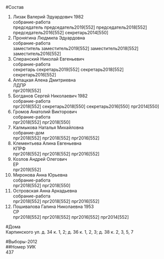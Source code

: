 #Состав  
1. Лизак Валерий Эдуардович 1982  
    собрание-работа  
    председатель председатель2019[552] председатель2018[552] председатель2016[552] секретарь2014[550]  
2. Пронягина Людмила Эдуардовна  
    собрание-работа  
    заместитель заместитель2019[552] заместитель2018[552] заместитель2016[552]  
3. Сперанский Николай Евгеньевич  
    собрание-работа  
    секретарь секретарь2019[552] секретарь2018[552] секретарь2016[552]  
4. Алпацкая Алена Дмитриевна  
    ЛДПР  
    прг2019[552]  
5. Богданов Сергей Николаевич 1982  
    собрание-работа  
    прг2018[552] секретарь2018[550] секретарь2016[550] прг2014[550]  
6. Громов Анатолий Викторович  
    собрание-работа  
    прг2018[552] прг2018[550]  
7. Калмыкова Наталья Михайловна  
    собрание-дом  
    прг2018[552] прг2018[552] прг2016[552]  
8. Клементьева Алина Евгеньевна  
    КПРФ  
    прг2018[552] прг2018[552] прг2016[552]  
9. Козлов Андрей Олегович  
    ЕР  
    прг2019[552]  
10. Миронова Анна Юрьевна  
    собрание-работа  
    прг2018[552] прг2018[550]  
11. Островская Анна Аркадьевна  
    собрание-работа  
    прг2018[552] прг2018[552] прг2016[552]  
12. Пошивалова Галина Николаевна 1953  
    СР  
    прг2018[552] прг2018[552] прг2016[552] прг2014[552]  

#Дома  
Карпинского ул. д. 34 к. 1, 2; д. 36 к. 1, 2, 3; д. 38 к. 2, 3, 5, 7  
  
#Выборы-2012  
##Номер УИК  
437  
